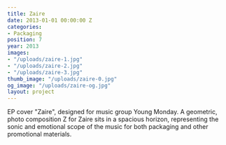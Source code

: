 ```yaml
---
title: Zaire
date: 2013-01-01 00:00:00 Z
categories:
- Packaging
position: 7
year: 2013
images:
- "/uploads/zaire-1.jpg"
- "/uploads/zaire-2.jpg"
- "/uploads/zaire-3.jpg"
thumb_image: "/uploads/zaire-0.jpg"
og_image: "/uploads/zaire-og.jpg"
layout: project
---
```


EP cover "Zaire", designed for music group Young Monday. A geometric, photo composition Z for Zaire sits in a spacious horizon, representing the sonic and emotional scope of the music for both packaging and other promotional materials.

